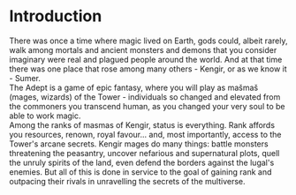 # Introduction

There was once a time where magic lived on Earth, gods could, albeit rarely, walk among mortals and ancient monsters and demons that you consider imaginary were real and plagued people around the world. And at that time there was one place that rose among many others - Kengir, or as we know it - Sumer.  
The Adept is a game of epic fantasy, where you will play as mašmaš (mages, wizards) of the Tower - individuals so changed and elevated from the commoners you transcend human, as you changed your very soul to be able to work magic.  
Among the ranks of masmas of Kengir, status is everything.  Rank affords you resources, renown, royal favour... and, most importantly, access to the Tower's arcane secrets.  Kengir mages do many things: battle monsters threatening the peasantry, uncover nefarious and supernatural plots, quell the unruly spirits of the land, even defend the borders against the lugal's enemies.  But all of this is done in service to the goal of gaining rank and outpacing their rivals in unravelling the secrets of the multiverse.